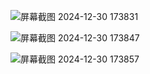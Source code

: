 ![屏幕截图 2024-12-30 173831](https://github.com/user-attachments/assets/75e2e46e-8681-470f-b1cc-67983610b699)

![屏幕截图 2024-12-30 173847](https://github.com/user-attachments/assets/8a210264-f50f-43de-b2ec-b3a3f2d3a267)

![屏幕截图 2024-12-30 173857](https://github.com/user-attachments/assets/e0d021b4-82cb-4ec2-8efd-9225bde2108d)

